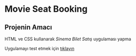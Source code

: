 # Movie Seat Booking

## Projenin Amacı

HTML ve CSS kullanarak _Sinema Bilet Satış_ uygulaması yapma

Uygulamayı test etmek için [tıklayın](https://mustafadurmaz.github.io/js_movie_seat_booking/)
